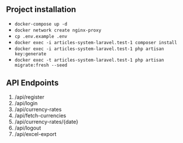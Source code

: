 Project installation
-----------
* `docker-compose up -d`
* `docker network create nginx-proxy`
* `cp .env.example .env` 
* `docker exec -i articles-system-laravel.test-1 composer install`
* `docker exec -i articles-system-laravel.test-1 php artisan key:generate`
* `docker exec -t articles-system-laravel.test-1 php artisan migrate:fresh --seed`


## API Endpoints 

1. /api/register
2. /api/login
3. /api/currency-rates
4. /api/fetch-currencies
5. /api/currency-rates/{date}
6. /api/logout
7. /api/excel-export
